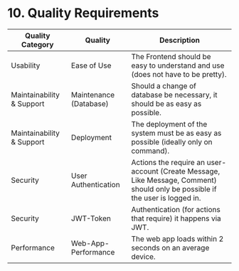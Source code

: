 # 10. Quality Requirements

| Quality Category          | Quality                | Description                                                                                                                   |
|---------------------------|------------------------|-------------------------------------------------------------------------------------------------------------------------------|
| Usability                 | Ease of Use            | The Frontend should be easy to understand and use (does not have to be pretty).                                               |
| Maintainability & Support | Maintenance (Database) | Should a change of database be necessary, it should be as easy as possible.                                                   |
| Maintainability & Support | Deployment             | The deployment of the system must be as easy as possible (ideally only on command).                                           |
| Security                  | User Authentication    | Actions the require an user-account (Create Message, Like Message, Comment) should only be possible if the user is logged in. |
| Security                  | JWT-Token              | Authentication (for actions that require) it happens via JWT.                                                                 |
| Performance               | Web-App-Performance    | The web app loads within 2 seconds on an average device.                                                                      |